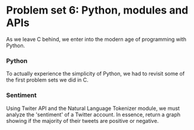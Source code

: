 # Problem set 6: Python, modules and APIs

As we leave C behind, we enter into the modern age of programming with Python.

### **Python**
To actually experience the simplicity of Python, we had to revisit some of the first problem sets we did in C. 

### **Sentiment**
Using Twiter API and the Natural Language Tokenizer module, we must analyze the 'sentiment' of a Twitter account. In essence, return a graph showing if the majority of their tweets are positive or negative.
